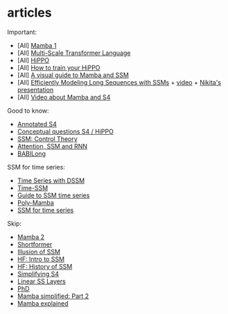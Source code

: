 # articles

Important:
- [All] [Mamba 1](https://arxiv.org/abs/2312.00752)
- [All] [Multi-Scale Transformer Language](https://arxiv.org/abs/2005.00581)
- [All] [HiPPO](https://arxiv.org/abs/2008.07669)
- [All] [How to train your HiPPO](https://arxiv.org/pdf/2206.12037)
- [All] [A visual guide to Mamba and SSM](https://newsletter.maartengrootendorst.com/p/a-visual-guide-to-mamba-and-state)
- [All] [Efficiently Modeling Long Sequences with SSMs](https://arxiv.org/pdf/2111.00396) + [video](https://www.youtube.com/watch?v=luCBXCErkCs&t=1271s&ab_channel=StanfordMedAI) + [Nikita's presentation](https://docs.google.com/presentation/d/1L-1OA5PU0-nWdkC9YllmxjDv_g5UfHd6hRYBj3BXjT4/edit?usp=sharing)
- [All] [Video about Mamba and S4](https://www.youtube.com/watch?v=8Q_tqwpTpVU&ab_channel=UmarJamil)

Good to know:
- [Annotated S4](https://srush.github.io/annotated-s4/)
- [Conceptual questions S4 / HiPPO](https://github.com/state-spaces/s4/issues/40)
- [SSM: Control Theory](https://arxiv.org/pdf/2403.16899)
- [Attention, SSM and RNN](https://arxiv.org/pdf/2405.15731)
- [BABILong](https://arxiv.org/pdf/2406.10149v1)

SSM for time series:
- [Time Series with DSSM](https://arxiv.org/pdf/2303.09489)
- [Time-SSM](https://arxiv.org/abs/2405.16312)
- [Guide to SSM time series](https://esajournals.onlinelibrary.wiley.com/doi/full/10.1002/ecm.1470)
- [Poly-Mamba](https://arxiv.org/pdf/2409.20310)
- [SSM for time series](https://readmedium.com/understanding-structured-state-space-models-ssms-for-time-series-8b963eb38837)

Skip:
- [Mamba 2](https://arxiv.org/abs/2405.21060)
- [Shortformer](https://arxiv.org/abs/2012.15832)
- [Illusion of SSM](https://arxiv.org/pdf/2404.08819)
- [HF: Intro to SSM](https://huggingface.co/blog/lbourdois/get-on-the-ssm-train)
- [HF: History of SSM](https://huggingface.co/blog/lbourdois/ssm-2022)
- [Simplifying S4](https://hazyresearch.stanford.edu/blog/2022-06-11-simplifying-s4)
- [Linear SS Layers](https://arxiv.org/pdf/2110.13985)
- [PhD](https://stacks.stanford.edu/file/druid:mb976vf9362/gu_dissertation-augmented.pdf)
- [Mamba simplified: Part 2](https://blog.premai.io/s4-and-mamba/)
- [Mamba explained](https://thegradient.pub/mamba-explained/)
